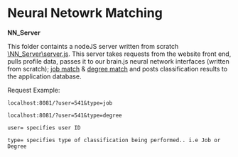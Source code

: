 # Neural Netowrk Matching

**NN_Server**

This folder containts a nodeJS server written from scratch [\NN_Server\server.js](https://github.com/csc394-group5/csc394-group5/blob/master/NN_Server/server.js).
This server takes requests from the website front end, pulls profile data, passes it to our brain.js neural network interfaces (written from scratch); [job match](https://github.com/csc394-group5/csc394-group5/blob/master/NN_Server/jnn.js) & [degree match](https://github.com/csc394-group5/csc394-group5/blob/master/NN_Server/dnn.js) and posts classification results to the application database.

Request Example:
```
localhost:8081/?user=541&type=job

localhost:8081/?user=541&type=degree

user= specifies user ID

type= specifies type of classification being performed.. i.e Job or Degree
```

